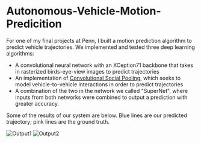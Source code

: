 # Autonomous-Vehicle-Motion-Predicition

For one of my final projects at Penn, I built a motion prediction algorithm to predict vehicle trajectories. We implemented and tested three deep learning algorithms:

* A convolutional neural network with an XCeption71 backbone that takes in rasterized birds-eye-view images to predict trajectories
* An implementation of [Convolutional Social Pooling](https://arxiv.org/abs/1805.06771), which seeks to model vehicle-to-vehicle interactions in order to predict trajectories
* A combination of the two in the network we called "SuperNet", where inputs from both networks were combined to output a prediction with greater accuracy.


Some of the results of our system are below. Blue lines are our predicted trajectory; pink lines are the ground truth.

![Output1](./outputs/SuperNetV2Output2.png.jpg?raw=true "Title")
![Output2](./outputs/SuperNetV2Output1.png.jpg?raw=true "Title")

